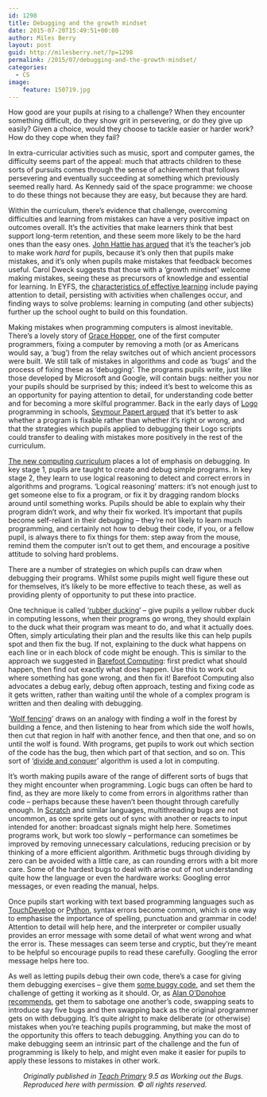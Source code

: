 ```yaml
---
id: 1298
title: Debugging and the growth mindset
date: 2015-07-20T15:49:51+00:00
author: Miles Berry
layout: post
guid: http://milesberry.net/?p=1298
permalink: /2015/07/debugging-and-the-growth-mindset/
categories:
  - CS
image:
    feature: 150719.jpg
---
```

How good are your pupils at rising to a challenge? When they encounter something difficult, do they show grit in persevering, or do they give up easily? Given a choice, would they choose to tackle easier or harder work? How do they cope when they fail?

In extra-curricular activities such as music, sport and computer games, the difficulty seems part of the appeal: much that attracts children to these sorts of pursuits comes through the sense of achievement that follows persevering and eventually succeeding at something which previously seemed really hard. As Kennedy said of the space programme: we choose to do these things not because they are easy, but because they are hard.

Within the curriculum, there’s evidence that challenge, overcoming difficulties and learning from mistakes can have a very positive impact on outcomes overall. It’s the activities that make learners think that best support long-term retention, and these seem more likely to be the hard ones than the easy ones. [John Hattie has argued](https://www.tes.co.uk/article.aspx?storycode=6005411) that it’s the teacher’s job to make work _hard_ for pupils, because it’s only then that pupils make mistakes, and it’s only when pupils make mistakes that feedback becomes useful. Carol Dweck suggests that those with a ‘growth mindset’ welcome making mistakes, seeing these as precursors of knowledge and essential for learning. In EYFS, the [characteristics of effective learning](http://www.foundationyears.org.uk/files/2012/03/Development-Matters-FINAL-PRINT-AMENDED.pdf) include paying attention to detail, persisting with activities when challenges occur, and finding ways to solve problems: learning in computing (and other subjects) further up the school ought to build on this foundation.

Making mistakes when programming computers is almost inevitable. There’s a lovely story of [Grace Hopper](https://en.wikipedia.org/wiki/Grace_Hopper), one of the first computer programmers, fixing a computer by removing a moth (or as Americans would say, a ‘bug’) from the relay switches out of which ancient processors were built. We still talk of mistakes in algorithms and code as ‘bugs’ and the process of fixing these as ‘debugging’. The programs pupils write, just like those developed by Microsoft and Google, will contain bugs: neither you nor your pupils should be surprised by this; indeed it’s best to welcome this as an opportunity for paying attention to detail, for understanding code better and for becoming a more skilful programmer. Back in the early days of [Logo](http://www.calormen.com/jslogo/) programming in schools, [Seymour Papert argued](https://books.google.co.uk/books?id=HhIEAgUfGHwC&lpg=PP1&dq=papert%20mindstorms%201980&pg=PA23#v=onepage&q&f=false) that it’s better to ask whether a program is fixable rather than whether it’s right or wrong, and that the strategies which pupils applied to debugging their Logo scripts could transfer to dealing with mistakes more positively in the rest of the curriculum.

[The new computing curriculum](https://www.gov.uk/government/publications/national-curriculum-in-england-computing-programmes-of-study/national-curriculum-in-england-computing-programmes-of-study) places a lot of emphasis on debugging. In key stage 1, pupils are taught to create and debug simple programs. In key stage 2, they learn to use logical reasoning to detect and correct errors in algorithms and programs. ‘Logical reasoning’ matters: it’s not enough just to get someone else to fix a program, or fix it by dragging random blocks around until something works. Pupils should be able to explain why their program didn’t work, and why their fix worked. It’s important that pupils become self-reliant in their debugging &#8211; they’re not likely to learn much programming, and certainly not how to debug their code, if you, or a fellow pupil, is always there to fix things for them: step away from the mouse, remind them the computer isn’t out to get them, and encourage a positive attitude to solving hard problems.

There are a number of strategies on which pupils can draw when debugging their programs. Whilst some pupils might well figure these out for themselves, it’s likely to be more effective to teach these, as well as providing plenty of opportunity to put these into practice.

One technique is called ‘[rubber ducking](https://en.wikipedia.org/wiki/Rubber_duck_debugging)’ &#8211; give pupils a yellow rubber duck in computing lessons, when their programs go wrong, they should explain to the duck what their program was meant to do, and what it actually does. Often, simply articulating their plan and the results like this can help pupils spot and then fix the bug. If not, explaining to the duck what happens on each line or in each block of code might be enough. This is similar to the approach we suggested in [Barefoot Computing](http://barefootcas.org.uk/): first predict what should happen, then find out exactly what does happen. Use this to work out where something has gone wrong, and then fix it! Barefoot Computing also advocates a debug early, debug often approach, testing and fixing code as it gets written, rather than waiting until the whole of a complex program is written and then dealing with debugging.

‘[Wolf fencing](http://coreygoldberg.blogspot.co.uk/2008/12/wolf-fence-debugging.html)’ draws on an analogy with finding a wolf in the forest by building a fence, and then listening to hear from which side the wolf howls, then cut that region in half with another fence, and then that one, and so on until the wolf is found. With programs, get pupils to work out which section of the code has the bug, then which part of that section, and so on. This sort of ‘[divide and conquer](https://en.wikipedia.org/wiki/Divide_and_conquer_algorithms)’ algorithm is used a lot in computing.

It’s worth making pupils aware of the range of different sorts of bugs that they might encounter when programming. Logic bugs can often be hard to find, as they are more likely to come from errors in algorithms rather than code &#8211; perhaps because these haven’t been thought through carefully enough. In [Scratch](https://scratch.mit.edu/) and similar languages, multithreading bugs are not uncommon, as one sprite gets out of sync with another or reacts to input intended for another: broadcast signals might help here. Sometimes programs work, but work too slowly &#8211; performance can sometimes be improved by removing unnecessary calculations, reducing precision or by thinking of a more efficient algorithm. Arithmetic bugs through dividing by zero can be avoided with a little care, as can rounding errors with a bit more care. Some of the hardest bugs to deal with arise out of not understanding quite how the language or even the hardware works: Googling error messages, or even reading the manual, helps.

Once pupils start working with text based programming languages such as [TouchDevelop](https://www.touchdevelop.com/) or [Python](https://trinket.io/), syntax errors become common, which is one way to emphasise the importance of spelling, punctuation and grammar in code! Attention to detail will help here, and the interpreter or compiler usually provides an error message with some detail of what went wrong and what the error is. These messages can seem terse and cryptic, but they’re meant to be helpful so encourage pupils to read these carefully. Googling the error message helps here too.

As well as letting pupils debug their own code, there’s a case for giving them debugging exercises &#8211; give them [some buggy code](https://trinket.io/library/trinkets/2da63b4823), and set them the challenge of getting it working as it should. Or, as [Alan O’Donohoe recommends](https://teachcomputing.wordpress.com/2013/11/23/sabotage-teach-debugging-by-stealth/), get them to sabotage one another’s code, swapping seats to introduce say five bugs and then swapping back as the original programmer gets on with debugging. It’s quite alright to make deliberate (or otherwise) mistakes when you’re teaching pupils programming, but make the most of the opportunity this offers to teach debugging. Anything you can do to make debugging seem an intrinsic part of the challenge and the fun of programming is likely to help, and might even make it easier for pupils to apply these lessons to mistakes in other work.

<p style="padding-left: 30px;">
  <em>Originally published in <a href="http://www.teachprimary.com/">Teach Primary</a> 9.5 as Working out the Bugs. Reproduced here with permission. © all rights reserved.</em>
</p>
